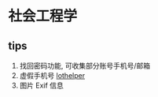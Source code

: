 # 社会工程学

## tips

1. 找回密码功能, 可收集部分账号手机号/邮箱
2. 虚假手机号 [lothelper](http://lothelper.com/cn)
3. 图片 Exif 信息
